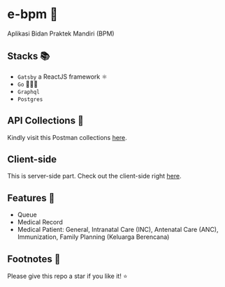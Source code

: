 # e-bpm 🤰

Aplikasi Bidan Praktek Mandiri (BPM)

## Stacks 📚

  - `Gatsby` a ReactJS framework ⚛️
  - `Go` 🚶🏼‍♂️
  - `Graphql`
  - `Postgres`

## API Collections 📖

Kindly visit this Postman collections [here](https://documenter.getpostman.com/view/16607319/UVRAJSJY).

## Client-side 

This is server-side part. Check out the client-side right [here](https://github.com/fadhiilrachman/e-bpm-client).

## Features 🧪

  - Queue
  - Medical Record
  - Medical Patient: General, Intranatal Care (INC), Antenatal Care (ANC), Immunization, Family Planning (Keluarga Berencana)

## Footnotes 🐾

Please give this repo a star if you like it! ⭐️
